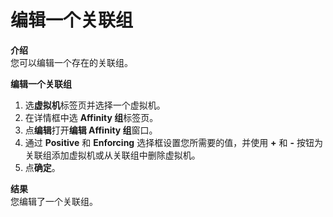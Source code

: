 # 编辑一个关联组

**介绍**<br/>
您可以编辑一个存在的关联组。


**编辑一个关联组**

1. 选**虚拟机**标签页并选择一个虚拟机。
2. 在详情框中选 **Affinity 组**标签页。
3. 点**编辑**打开**编辑 Affinity 组**窗口。
4. 通过 **Positive** 和 **Enforcing** 选择框设置您所需要的值，并使用 **+** 和 **-** 按钮为关联组添加虚拟机或从关联组中删除虚拟机。
5. 点**确定**。


**结果**<br/>
您编辑了一个关联组。
